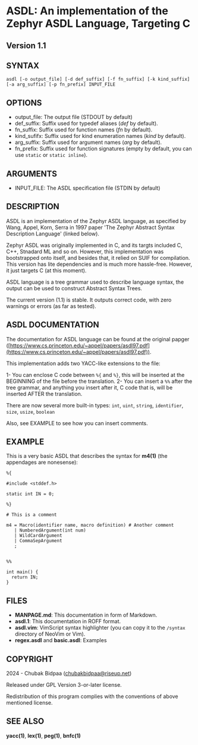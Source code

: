 # ASDL: An implementation of the Zephyr ASDL Language, Targeting C
## Version 1.1


## SYNTAX

```
asdl [-o output_file] [-d def_suffix] [-f fn_suffix] [-k kind_suffix] [-a arg_suffix] [-p fn_prefix] INPUT_FILE
```

## OPTIONS

* output\_file: The output file (STDOUT by default)
* def\_suffix: Suffix used for typedef aliases (*def* by default).
* fn\_suffix: Suffix used for function names (*fn* by default).
* kind\_sufifx: Suffix used for kind enumeration names (*kind* by default).
* arg\_suffix: Suffix used for argument names (*arg* by default).
* fn\_prefix: Suffix used for function signatures (empty by default, you can use `static` or `static inline`).

## ARGUMENTS

* INPUT\_FILE: The ASDL specification file (STDIN by default)

## DESCRIPTION


ASDL is an implementation of the Zephyr ASDL language, as specified by Wang, Appel, Korn, Serra in 1997 paper 'The Zephyr Abstract Syntax Description Language' (linked below). 

Zephyr ASDL was originally implemented in C, and its targts included C, C++, Stnadard ML and so on. However, this implementation was bootstrapped onto itself, and besides that, it relied on SUIF for compilation. This version has lite dependencies and is much more hassle-free. However, it just targets C (at this moment).

ASDL language is a tree grammar used to describe language syntax, the output can be used to construct Abstract Syntax Trees.

The current version (1.1) is stable. It outputs correct code, with zero warnings or errors (as far as tested). 

## ASDL DOCUMENTATION

The documentation for ASDL language can be found at the original papger ([https://www.cs.princeton.edu/~appel/papers/asdl97.pdf](https://www.cs.princeton.edu/~appel/papers/asdl97.pdf)). 

This implementation adds two YACC-like extensions to the file:

1- You can enclose C code between `%{` and `%}`, this will be inserted at the BEGINNING of the file before the translation.
2- You can insert a `%%` after the tree grammar, and anything you insert after it, C code that is, will be inserted AFTER the translation.

There are now several more built-in types: `int`, `uint`, `string`, `identifier`, `size`, `usize`, `boolean`

Also, see EXAMPLE to see how you can insert comments.


## EXAMPLE

This is a very basic ASDL that describes the syntax for **m4(1)** (the appendages are nonesense):

```
%{

#include <stddef.h>

static int IN = 0;

%}

# This is a comment

m4 = Macro(identifier name, macro definition) # Another comment
   | NumberedArgument(int num)
   | WildCardArgument
   | CommaSepArgument
   ;


%%

int main() {
  return IN;
}

```

## FILES

* **MANPAGE.md**: This documentation in form of Markdown.
* **asdl.1**: This documentation in ROFF format.
* **asdl.vim**: VimScript syntax highlighter (you can copy it to the `/syntax` directory of NeoVim or Vim).
* **regex.asdl** and **basic.asdl**: Examples

## COPYRIGHT

2024 - Chubak Bidpaa (chubakbidpaa@riseup.net)

Released under GPL Version 3-or-later license.

Redistribution of this program complies with the conventions of above mentioned license.

## SEE ALSO

**yacc(1)**, **lex(1)**, **peg(1)**, **bnfc(1)**






